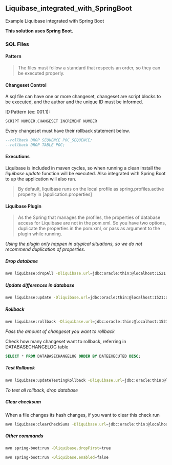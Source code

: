 ## Liquibase_integrated_with_SpringBoot

Example Liquibase integrated with Spring Boot

**This solution uses Spring Boot.**

### SQL Files

#### Pattern
> The files must follow a standard that respects an order, so they can be executed properly.


#### Changeset Control
A sql file can have one or more changeset, changeset are script blocks to be executed, and the author and the unique ID must be informed.


ID Pattern (ex: 001.1):
```
SCRIPT NUMBER.CHANGESET INCREMENT NUMBER
```

Every changeset must have their rollback statement below.

```sql
--rollback DROP SEQUENCE POC_SEQUENCE;
--rollback DROP TABLE POC;
```


#### Executions
Liquibase is included in maven cycles, so when running a clean install the *liquibase update* function will be executed. Also integrated with Spring Boot to up the application will also run.

> By default, liquibase runs on the local profile as spring.profiles.active property in [application.properties]

#### Liquibase Plugin
> As the Spring that manages the profiles, the properties of database access for Liquibase are not in the pom.xml. So you have two options, duplicate the properties in the pom.xml, or pass as argument to the plugin while running.

*Using the plugin only happen in atypical situations, so we do not recommend duplication of properties.*

##### Drop database
```bash
mvn liquibase:dropAll -Dliquibase.url=jdbc:oracle:thin:@localhost:1521:xe -Dliquibase.username=root -Dliquibase.password=[enter pass]
```

##### Update differences in database
```bash
mvn liquibase:update -Dliquibase.url=jdbc:oracle:thin:@localhost:1521:xe -Dliquibase.username=root -Dliquibase.password=[enter pass]

```

##### Rollback
```bash
mvn liquibase:rollback -Dliquibase.url=jdbc:oracle:thin:@localhost:1521:xe -Dliquibase.username=root -Dliquibase.password=[enter pass] -Dliquibase.rollbackCount=1
```

*Pass the amount of changeset you want to rollback*

Check how many changeset want to rollback, referring in DATABASECHANGELOG table
```sql
SELECT * FROM DATABASECHANGELOG ORDER BY DATEEXECUTED DESC;
```

##### Test Rollback
```bash
mvn liquibase:updateTestingRollback -Dliquibase.url=jdbc:oracle:thin:@localhost:1521:xe -Dliquibase.username=root -Dliquibase.password=[enter pass]
```

*To test all rollback, drop database*

##### Clear checksum
When a file changes its hash changes, if you want to clear this check run

```bash
mvn liquibase:clearCheckSums -Dliquibase.url=jdbc:oracle:thin:@localhost:1521:xe -Dliquibase.username=root -Dliquibase.password=[enter pass]
```

##### Other commands
```bash
mvn spring-boot:run -Dliquibase.dropFirst=true
```

```bash
mvn spring-boot:run -Dliquibase.enabled=false
```

